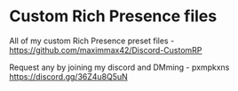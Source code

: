 # Custom Rich Presence files
All of my custom Rich Presence preset files - https://github.com/maximmax42/Discord-CustomRP



Request any by joining my discord and DMming - pxmpkxns
https://discord.gg/36Z4u8Q5uN






